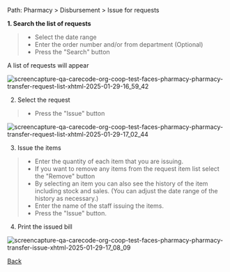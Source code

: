 Path: Pharmacy > Disbursement > Issue for requests 

**1. Search the list of requests**
> * Select the date range
> * Enter the order number and/or from department (Optional)
> * Press the "Search" button

A list of requests will appear 

![screencapture-qa-carecode-org-coop-test-faces-pharmacy-pharmacy-transfer-request-list-xhtml-2025-01-29-16_59_42](https://github.com/user-attachments/assets/1b69a18c-d56a-4301-a757-1f5e9d01f3dc)

2. Select the request 
 > * Press the "Issue" button 

![screencapture-qa-carecode-org-coop-test-faces-pharmacy-pharmacy-transfer-request-list-xhtml-2025-01-29-17_02_44](https://github.com/user-attachments/assets/f2f3e3ab-f237-4409-b560-87758ed91d1e)

3. Issue the items 
> * Enter the quantity of each item that you are issuing.
> * If you want to remove any items from the request item list select the "Remove" button
> * By selecting an item you can also see the history of the item including stock and sales. (You can adjust the date range of the history as necessary.)
> * Enter the name of the staff issuing the items.
> * Press the "Issue" button.

4. Print the issued bill

![screencapture-qa-carecode-org-coop-test-faces-pharmacy-pharmacy-transfer-issue-xhtml-2025-01-29-17_08_09](https://github.com/user-attachments/assets/cd8eb60c-58ea-4b1b-8395-e3301aeed0df)



[Back](https://github.com/hmislk/hmis/wiki/Pharmacy-Transactions-between-different-units)





